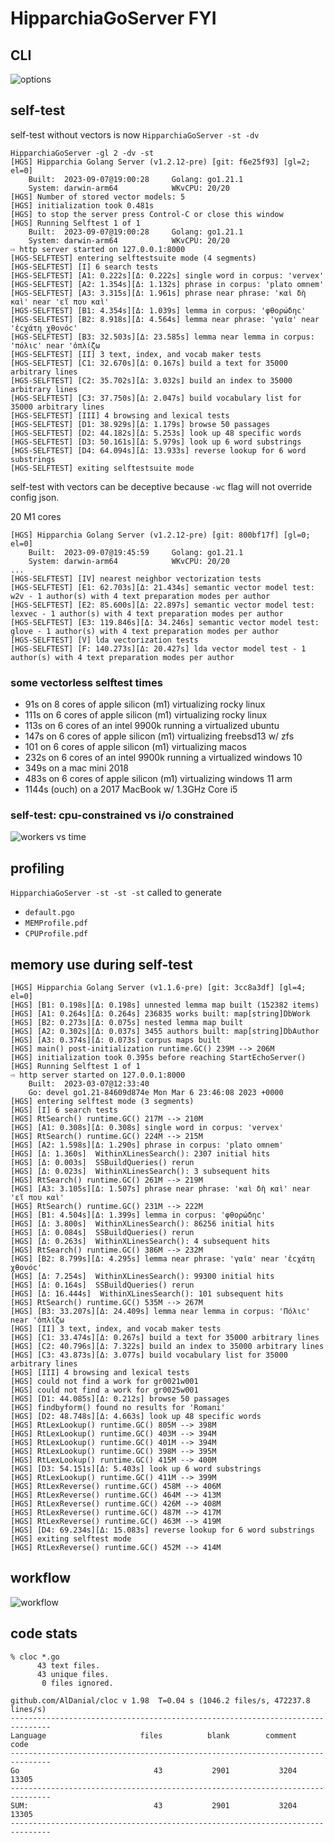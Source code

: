 
# HipparchiaGoServer FYI

## CLI

![options](../gitimg/hgscli.png)

## self-test

self-test without vectors is now `HipparchiaGoServer -st -dv`

``` 
HipparchiaGoServer -gl 2 -dv -st
[HGS] Hipparchia Golang Server (v1.2.12-pre) [git: f6e25f93] [gl=2; el=0]
	Built:	2023-09-07@19:00:28		Golang:	go1.21.1
	System:	darwin-arm64			WKvCPU:	20/20
[HGS] Number of stored vector models: 5
[HGS] initialization took 0.481s
[HGS] to stop the server press Control-C or close this window
[HGS] Running Selftest 1 of 1
	Built:	2023-09-07@19:00:28		Golang:	go1.21.1
	System:	darwin-arm64			WKvCPU:	20/20
⇨ http server started on 127.0.0.1:8000
[HGS-SELFTEST] entering selftestsuite mode (4 segments)
[HGS-SELFTEST] [I] 6 search tests
[HGS-SELFTEST] [A1: 0.222s][Δ: 0.222s] single word in corpus: 'vervex'
[HGS-SELFTEST] [A2: 1.354s][Δ: 1.132s] phrase in corpus: 'plato omnem'
[HGS-SELFTEST] [A3: 3.315s][Δ: 1.961s] phrase near phrase: 'καὶ δὴ καὶ' near 'εἴ που καὶ'
[HGS-SELFTEST] [B1: 4.354s][Δ: 1.039s] lemma in corpus: 'φθορώδηϲ'
[HGS-SELFTEST] [B2: 8.918s][Δ: 4.564s] lemma near phrase: 'γαῖα' near 'ἐϲχάτη χθονόϲ'
[HGS-SELFTEST] [B3: 32.503s][Δ: 23.585s] lemma near lemma in corpus: 'πόλιϲ' near 'ὁπλίζω
[HGS-SELFTEST] [II] 3 text, index, and vocab maker tests
[HGS-SELFTEST] [C1: 32.670s][Δ: 0.167s] build a text for 35000 arbitrary lines
[HGS-SELFTEST] [C2: 35.702s][Δ: 3.032s] build an index to 35000 arbitrary lines
[HGS-SELFTEST] [C3: 37.750s][Δ: 2.047s] build vocabulary list for 35000 arbitrary lines
[HGS-SELFTEST] [III] 4 browsing and lexical tests
[HGS-SELFTEST] [D1: 38.929s][Δ: 1.179s] browse 50 passages
[HGS-SELFTEST] [D2: 44.182s][Δ: 5.253s] look up 48 specific words
[HGS-SELFTEST] [D3: 50.161s][Δ: 5.979s] look up 6 word substrings
[HGS-SELFTEST] [D4: 64.094s][Δ: 13.933s] reverse lookup for 6 word substrings
[HGS-SELFTEST] exiting selftestsuite mode

```

self-test with vectors can be deceptive because `-wc` flag will not override config json.

20 M1 cores
```
[HGS] Hipparchia Golang Server (v1.2.12-pre) [git: 800bf17f] [gl=0; el=0]
	Built:	2023-09-07@19:45:59		Golang:	go1.21.1
	System:	darwin-arm64			WKvCPU:	20/20
...
[HGS-SELFTEST] [IV] nearest neighbor vectorization tests
[HGS-SELFTEST] [E1: 62.703s][Δ: 21.434s] semantic vector model test: w2v - 1 author(s) with 4 text preparation modes per author
[HGS-SELFTEST] [E2: 85.600s][Δ: 22.897s] semantic vector model test: lexvec - 1 author(s) with 4 text preparation modes per author
[HGS-SELFTEST] [E3: 119.846s][Δ: 34.246s] semantic vector model test: glove - 1 author(s) with 4 text preparation modes per author
[HGS-SELFTEST] [V] lda vectorization tests
[HGS-SELFTEST] [F: 140.273s][Δ: 20.427s] lda vector model test - 1 author(s) with 4 text preparation modes per author
```

### some vectorless selftest times

* 91s on 8 cores of apple silicon (m1) virtualizing rocky linux
* 111s on 6 cores of apple silicon (m1) virtualizing rocky linux
* 113s on 6 cores of an intel 9900k running a virtualized ubuntu
* 147s on 6 cores of apple silicon (m1) virtualizing freebsd13 w/ zfs
* 101 on 6 cores of apple silicon (m1) virtualizing macos
* 232s on 6 cores of an intel 9900k running a virtualized windows 10
* 349s on a mac mini 2018
* 483s on 6 cores of apple silicon (m1) virtualizing windows 11 arm
* 1144s (ouch) on a 2017 MacBook w/ 1.3GHz Core i5

### self-test: cpu-constrained vs i/o constrained

![workers vs time](../gitimg/workers_vs_time.png)

## profiling

`HipparchiaGoServer -st -st -st` called to generate
* `default.pgo`
* `MEMProfile.pdf`
* `CPUProfile.pdf` 

## memory use during self-test

``` 
[HGS] Hipparchia Golang Server (v1.1.6-pre) [git: 3cc8a3df] [gl=4; el=0]
[HGS] [B1: 0.198s][Δ: 0.198s] unnested lemma map built (152382 items)
[HGS] [A1: 0.264s][Δ: 0.264s] 236835 works built: map[string]DbWork
[HGS] [B2: 0.273s][Δ: 0.075s] nested lemma map built
[HGS] [A2: 0.302s][Δ: 0.037s] 3455 authors built: map[string]DbAuthor
[HGS] [A3: 0.374s][Δ: 0.073s] corpus maps built
[HGS] main() post-initialization runtime.GC() 239M --> 206M
[HGS] initialization took 0.395s before reaching StartEchoServer()
[HGS] Running Selftest 1 of 1
⇨ http server started on 127.0.0.1:8000
	Built:	2023-03-07@12:33:40
	Go:	devel go1.21-84609d874e Mon Mar 6 23:46:08 2023 +0000
[HGS] entering selftest mode (3 segments)
[HGS] [I] 6 search tests
[HGS] RtSearch() runtime.GC() 217M --> 210M
[HGS] [A1: 0.308s][Δ: 0.308s] single word in corpus: 'vervex'
[HGS] RtSearch() runtime.GC() 224M --> 215M
[HGS] [A2: 1.598s][Δ: 1.290s] phrase in corpus: 'plato omnem'
[HGS] [Δ: 1.360s]  WithinXLinesSearch(): 2307 initial hits
[HGS] [Δ: 0.003s]  SSBuildQueries() rerun
[HGS] [Δ: 0.023s]  WithinXLinesSearch(): 3 subsequent hits
[HGS] RtSearch() runtime.GC() 261M --> 219M
[HGS] [A3: 3.105s][Δ: 1.507s] phrase near phrase: 'καὶ δὴ καὶ' near 'εἴ που καὶ'
[HGS] RtSearch() runtime.GC() 231M --> 222M
[HGS] [B1: 4.504s][Δ: 1.399s] lemma in corpus: 'φθορώδηϲ'
[HGS] [Δ: 3.800s]  WithinXLinesSearch(): 86256 initial hits
[HGS] [Δ: 0.084s]  SSBuildQueries() rerun
[HGS] [Δ: 0.263s]  WithinXLinesSearch(): 4 subsequent hits
[HGS] RtSearch() runtime.GC() 386M --> 232M
[HGS] [B2: 8.799s][Δ: 4.295s] lemma near phrase: 'γαῖα' near 'ἐϲχάτη χθονόϲ'
[HGS] [Δ: 7.254s]  WithinXLinesSearch(): 99300 initial hits
[HGS] [Δ: 0.164s]  SSBuildQueries() rerun
[HGS] [Δ: 16.444s]  WithinXLinesSearch(): 101 subsequent hits
[HGS] RtSearch() runtime.GC() 535M --> 267M
[HGS] [B3: 33.207s][Δ: 24.409s] lemma near lemma in corpus: 'Πόλιϲ' near 'ὁπλίζω
[HGS] [II] 3 text, index, and vocab maker tests
[HGS] [C1: 33.474s][Δ: 0.267s] build a text for 35000 arbitrary lines
[HGS] [C2: 40.796s][Δ: 7.322s] build an index to 35000 arbitrary lines
[HGS] [C3: 43.873s][Δ: 3.077s] build vocabulary list for 35000 arbitrary lines
[HGS] [III] 4 browsing and lexical tests
[HGS] could not find a work for gr0021w001
[HGS] could not find a work for gr0025w001
[HGS] [D1: 44.085s][Δ: 0.212s] browse 50 passages
[HGS] findbyform() found no results for 'Romani'
[HGS] [D2: 48.748s][Δ: 4.663s] look up 48 specific words
[HGS] RtLexLookup() runtime.GC() 805M --> 398M
[HGS] RtLexLookup() runtime.GC() 403M --> 394M
[HGS] RtLexLookup() runtime.GC() 401M --> 394M
[HGS] RtLexLookup() runtime.GC() 398M --> 395M
[HGS] RtLexLookup() runtime.GC() 415M --> 400M
[HGS] [D3: 54.151s][Δ: 5.403s] look up 6 word substrings
[HGS] RtLexLookup() runtime.GC() 411M --> 399M
[HGS] RtLexReverse() runtime.GC() 458M --> 406M
[HGS] RtLexReverse() runtime.GC() 464M --> 413M
[HGS] RtLexReverse() runtime.GC() 426M --> 408M
[HGS] RtLexReverse() runtime.GC() 487M --> 417M
[HGS] RtLexReverse() runtime.GC() 463M --> 419M
[HGS] [D4: 69.234s][Δ: 15.083s] reverse lookup for 6 word substrings
[HGS] exiting selftest mode
[HGS] RtLexReverse() runtime.GC() 452M --> 414M
```

## workflow

![workflow](../gitimg/hipparchia_workflow.svg)

## code stats

```
% cloc *.go
      43 text files.
      43 unique files.                              
       0 files ignored.

github.com/AlDanial/cloc v 1.98  T=0.04 s (1046.2 files/s, 472237.8 lines/s)
-------------------------------------------------------------------------------
Language                     files          blank        comment           code
-------------------------------------------------------------------------------
Go                              43           2901           3204          13305
-------------------------------------------------------------------------------
SUM:                            43           2901           3204          13305
-------------------------------------------------------------------------------

```